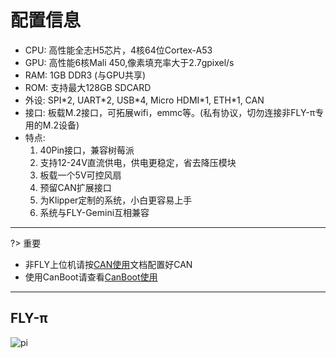 # 配置信息

* CPU: 高性能全志H5芯片，4核64位Cortex-A53
* GPU: 高性能6核Mali 450,像素填充率大于2.7gpixel/s
* RAM: 1GB DDR3 (与GPU共享)
* ROM: 支持最大128GB SDCARD
* 外设: SPI\*2, UART\*2, USB\*4, Micro HDMI\*1, ETH\*1, CAN
* 接口: 板载M.2接口，可拓展wifi，emmc等。(私有协议，切勿连接非FLY-π专用的M.2设备)
* 特点: 
  1. 40Pin接口，兼容树莓派
  2. 支持12-24V直流供电，供电更稳定，省去降压模块
  3. 板载一个5V可控风扇
  4. 预留CAN扩展接口
  5. 为Klipper定制的系统，小白更容易上手
  6. 系统与FLY-Gemini互相兼容

----

?> 重要

* 非FLY上位机请按[CAN使用](/advanced/can_rpi.md)文档配置好CAN
* 使用CanBoot请查看[CanBoot使用](/advanced/canboot.md)

----

## FLY-π

![pi](../../images/boards/fly_pi/fly_pi.png ":no-zooom")